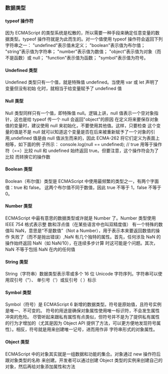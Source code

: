 ### 数据类型
#### typeof 操作符
因为 ECMAScript 的类型系统是松散的，所以需要一种手段来确定任意变量的数据类型。typeof
操作符就是为此而生的。对一个值使用 typeof 操作符会返回下列字符串之一：
 "undefined"表示值未定义；
 "boolean"表示值为布尔值；
 "string"表示值为字符串；
 "number"表示值为数值；
 "object"表示值为对象（而不是函数）或 null；
 "function"表示值为函数；
 "symbol"表示值为符号。
#### Undefined 类型
Undefined 类型只有一个值，就是特殊值 undefined。当使用 var 或 let 声明了变量但没有初始
化时，就相当于给变量赋予了 undefined 值
#### Null 类型
Null 类型同样只有一个值，即特殊值 null。逻辑上讲，null 值表示一个空对象指针，这也是给
typeof 传一个 null 会返回"object"的原因
在定义将来要保存对象值的变量时，建议使用 null 来初始化，不要使用其他值。这样，只要检查
这个变量的值是不是 null 就可以知道这个变量是否在后来被重新赋予了一个对象的引用,undefined 值是由 null 值派生而来的，因此 ECMA-262 将它们定义为表面上相等，如下面的例
子所示：
console.log(null == undefined); // true
用等于操作符（==）比较 null 和 undefined 始终返回 true。但要注意，这个操作符会为了比较
而转换它的操作数
#### Boolean 类型
Boolean（布尔值）类型是 ECMAScript 中使用最频繁的类型之一，有两个字面值：true 和 false。
这两个布尔值不同于数值，因此 true 不等于 1，false 不等于 0。
#### Number 类型
ECMAScript 中最有意思的数据类型或许就是 Number 了。Number 类型使用 IEEE 754 格式表示整
数和浮点值（在某些语言中也叫双精度值）
有一个特殊的数值叫 NaN，意思是“不是数值”（Not a Number），用于表示本来要返回数值的操作
失败了（而不是抛出错误）,NaN 有几个独特的属性。首先，任何涉及 NaN 的操作始终返回 NaN（如 NaN/10），在连续多步计算
时这可能是个问题。其次，NaN 不等于包括 NaN 在内的任何值
#### String 类型
String（字符串）数据类型表示零或多个 16 位 Unicode 字符序列。字符串可以使用双引号（"）、
单引号（'）或反引号（ ）标示
#### Symbol 类型
Symbol（符号）是 ECMAScript 6 新增的数据类型。符号是原始值，且符号实例是唯一、不可变的。
符号的用途是确保对象属性使用唯一标识符，不会发生属性冲突的危险。
尽管听起来跟私有属性有点类似，但符号并不是为了提供私有属性的行为才增加的（尤其是因为
Object API 提供了方法，可以更方便地发现符号属性）。相反，符号就是用来创建唯一记号，进而用作非
字符串形式的对象属性。
#### Object 类型
ECMAScript 中的对象其实就是一组数据和功能的集合。对象通过 new 操作符后跟对象类型的名称
来创建。开发者可以通过创建 Object 类型的实例来创建自己的对象，然后再给对象添加属性和方法

